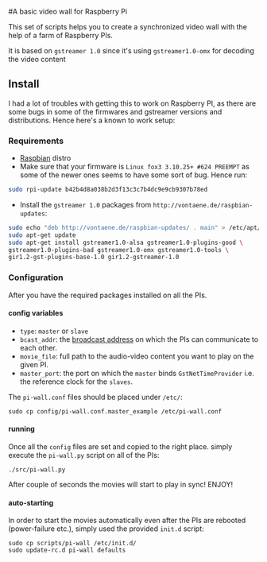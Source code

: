 #A basic video wall for Raspberry Pi

This set of scripts helps you to create a synchronized video wall with the help of a farm of Raspberry PIs.

It is based on ```gstreamer 1.0``` since it's using ```gstreamer1.0-omx``` for decoding the video content

## Install
I had a lot of troubles with getting this to work on Raspberry PI, as there are some bugs in some of the firmwares and gstreamer versions and distributions. Hence here's a known to work setup:

### Requirements
   * [Raspbian](http://downloads.raspberrypi.org/raspbian_latest) distro
   * Make sure that your firmware is ```Linux fox3 3.10.25+ #624 PREEMPT``` as some of the newer ones seems to have some sort of bug. Hence run:

```bash
sudo rpi-update b42b4d8a038b2d3f13c3c7b4dc9e9cb9307b78ed
```
   * Install the ```gstreamer 1.0``` packages from ```http://vontaene.de/raspbian-updates```:

```bash
sudo echo "deb http://vontaene.de/raspbian-updates/ . main" > /etc/apt/sources.list.d/gstreamer.list
sudo apt-get update
sudo apt-get install gstreamer1.0-alsa gstreamer1.0-plugins-good \
gstreamer1.0-plugins-bad gstreamer1.0-omx gstreamer1.0-tools \
gir1.2-gst-plugins-base-1.0 gir1.2-gstreamer-1.0
```

### Configuration
  After you have the required packages installed on all the PIs.

#### config variables
  * ```type```: ```master``` or ```slave```
  * ```bcast_addr```: the [broadcast address](http://en.wikipedia.org/wiki/Broadcast_address#IP_networking) on which the PIs can communicate to each other.
  * ```movie_file```: full path to the audio-video content you want to play on the given PI.
  * ```master_port```: the port on which the ```master``` binds ```GstNetTimeProvider``` i.e. the reference clock for the ```slaves```.

  The ```pi-wall.conf``` files should be placed under ```/etc/```:
  ```
  sudo cp config/pi-wall.conf.master_example /etc/pi-wall.conf
  ```

#### running
Once all the ```config``` files are set and copied to the right place. simply execute the ```pi-wall.py``` script on all of the PIs:
```
./src/pi-wall.py
```

After couple of seconds the movies will start to play in sync! ENJOY!

#### auto-starting
In order to start the movies automatically even after the PIs are rebooted (power-failure etc.), simply used the provided ```init.d``` script:
```
sudo cp scripts/pi-wall /etc/init.d/
sudo update-rc.d pi-wall defaults
```
